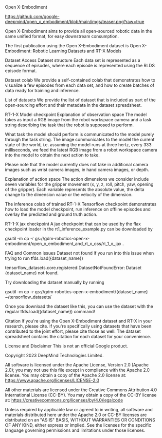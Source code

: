 Open X-Embodiment

https://github.com/google-deepmind/open_x_embodiment/blob/main/imgs/teaser.png?raw=true

Open X-Embodiment aims to provide all open-sourced robotic data in the same unified format, for easy downstream consumption.

The first publication using the Open X-Embodiment dataset is Open X-Embodiment: Robotic Learning Datasets and RT-X Models

Dataset Access
Dataset structure
Each data set is represented as a sequence of episodes, where each episode is represented using the RLDS episode format.

Dataset colab
We provide a self-contained colab that demonstrates how to visualize a few episodes from each data set, and how to create batches of data ready for training and inference.

List of datasets
We provide the list of dataset that is included as part of the open-sourcing effort and their metadata in the dataset spreadsheet.

RT-1-X Model checkpoint
Explanation of observation space
The model takes as input a RGB image from the robot workspace camera and a task string describing the task that the robot is supposed to perform.

What task the model should perform is communicated to the model purely through the task string. The image communicates to the model the current state of the world, i.e. assuming the model runs at three hertz, every 333 milliseconds, we feed the latest RGB image from a robot workspace camera into the model to obtain the next action to take.

Please note that the model currently does not take in additional camera images such as wrist camera images, in hand camera images, or depth.

Explanation of action space
The action dimensions we consider include seven variables for the gripper movement (x, y, z, roll, pitch, yaw, opening of the gripper). Each variable represents the absolute value, the delta change to the dimension value or the velocity of the dimension.

The inference colab of trained RT-1-X Tensorflow checkpoint demonstrates how to load the model checkpoint, run inference on offline episodes and overlay the predicted and ground truth action.

RT-1-X jax checkpoint
A jax checkpoint that can be used by the flax checkpoint loader in the rt1_inference_example.py can be downloaded by

gsutil -m cp -r gs://gdm-robotics-open-x-embodiment/open_x_embodiment_and_rt_x_oss/rt_1_x_jax .

FAQ and Common Issues
Dataset not found
If you run into this issue when trying to run tfds.load({dataset_name})

tensorflow_datasets.core.registered.DatasetNotFoundError: Dataset {dataset_name} not found.

Try downloading the dataset manually by running

gsutil -m cp -r gs://gdm-robotics-open-x-embodiment/{dataset_name} ~/tensorflow_datasets/

Once you download the dataset like this, you can use the dataset with the regular tfds.load({dataset_name}) command!

Citation
If you're using the Open X-Embodiment dataset and RT-X in your research, please cite. If you're specifically using datasets that have been contributed to the joint effort, please cite those as well. The dataset spreadsheet contains the citation for each dataset for your convenience.

License and Disclaimer
This is not an official Google product.

Copyright 2023 DeepMind Technologies Limited.

All software is licensed under the Apache License, Version 2.0 (Apache 2.0); you may not use this file except in compliance with the Apache 2.0 license. You may obtain a copy of the Apache 2.0 license at: https://www.apache.org/licenses/LICENSE-2.0

All other materials are licensed under the Creative Commons Attribution 4.0 International License (CC-BY). You may obtain a copy of the CC-BY license at: https://creativecommons.org/licenses/by/4.0/legalcode

Unless required by applicable law or agreed to in writing, all software and materials distributed here under the Apache 2.0 or CC-BY licenses are distributed on an "AS IS" BASIS, WITHOUT WARRANTIES OR CONDITIONS OF ANY KIND, either express or implied. See the licenses for the specific language governing permissions and limitations under those licenses.
